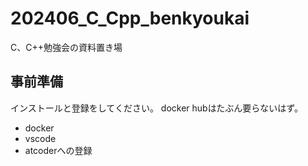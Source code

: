 # 202406_C_Cpp_benkyoukai

C、C++勉強会の資料置き場

## 事前準備

インストールと登録をしてください。
docker hubはたぶん要らないはず。

- docker
- vscode
- atcoderへの登録
